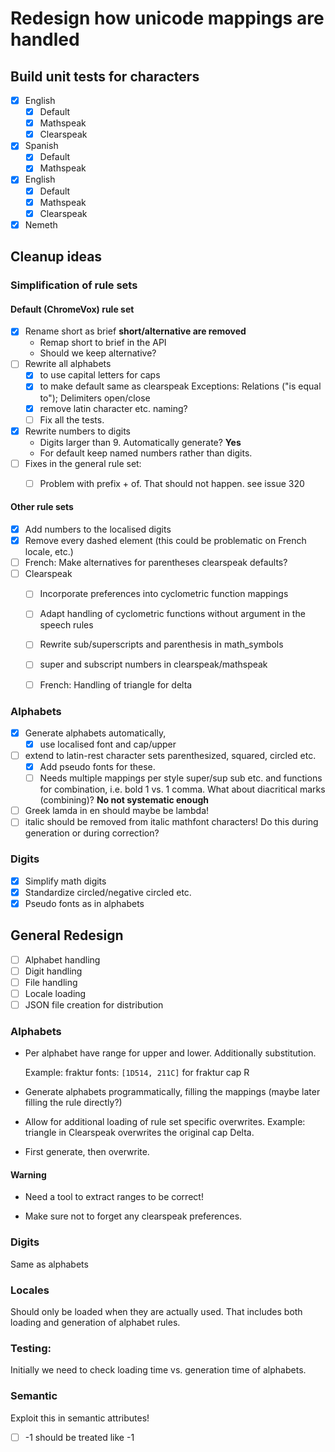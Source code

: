 # Redesign how unicode mappings are handled

## Build unit tests for characters

- [x] English 
  - [x] Default
  - [x] Mathspeak
  - [x] Clearspeak
- [x] Spanish
  - [x] Default
  - [x] Mathspeak
- [x] English 
  - [x] Default
  - [x] Mathspeak
  - [x] Clearspeak
- [x] Nemeth

 ## Cleanup ideas

 ### Simplification of rule sets

 #### Default (ChromeVox) rule set

- [x] Rename short as brief __short/alternative are removed__
    * Remap short to brief in the API
    * Should we keep alternative?
- [ ] Rewrite all alphabets 
    - [x] to use capital letters for caps
    - [x] to make default same as clearspeak
      Exceptions: Relations ("is equal to"); Delimiters open/close
    - [x] remove latin character etc. naming?
    - [ ] Fix all the tests.
- [x] Rewrite numbers to digits 
    * Digits larger than 9. Automatically generate? __Yes__
    * For default keep named numbers rather than digits.
- [ ] Fixes in the general rule set:
    - [ ] Problem with prefix + of. That should not happen. see issue 320


#### Other rule sets

- [x] Add numbers to the localised digits
- [x] Remove every dashed element (this could be problematic on French locale, etc.)
- [ ] French: Make alternatives for parentheses clearspeak defaults?
- [ ] Clearspeak
    - [ ] Incorporate preferences into cyclometric function mappings
    - [ ] Adapt handling of cyclometric functions without argument in the speech rules
    - [ ] Rewrite sub/superscripts and parenthesis in math_symbols
    - [ ] super and subscript numbers in clearspeak/mathspeak
    - [ ] French: Handling of triangle for delta



### Alphabets

- [x] Generate alphabets automatically,
    - [x] use localised font and cap/upper
- [ ] extend to latin-rest character sets parenthesized, squared, circled etc.
    - [X] Add pseudo fonts for these.
    - [ ] Needs multiple mappings per style super/sup sub etc. and functions for
      combination, i.e. bold 1 vs. 1 comma.
    What about diacritical marks (combining)? __No not systematic enough__
- [ ] Greek lamda in en should maybe be lambda!
- [ ] italic should be removed from italic mathfont characters!
    Do this during generation or during correction?

### Digits

- [x] Simplify math digits
- [x] Standardize circled/negative circled etc.
- [x] Pseudo fonts as in alphabets

## General Redesign

- [ ] Alphabet handling
- [ ] Digit handling
- [ ] File handling
- [ ] Locale loading
- [ ] JSON file creation for distribution

### Alphabets

* Per alphabet have range for upper and lower.  Additionally substitution. 

    Example: fraktur fonts: `[1D514, 211C]` for fraktur cap R
    
* Generate alphabets programmatically, filling the mappings 
  (maybe later filling the rule directly?)

* Allow for additional loading of rule set specific overwrites.
  Example: triangle in Clearspeak overwrites the original cap Delta.

* First generate, then overwrite.

#### Warning

* Need a tool to extract ranges to be correct!

* Make sure not to forget any clearspeak preferences.

### Digits

Same as alphabets


### Locales

Should only be loaded when they are actually used. 
That includes both loading and generation of alphabet rules.


### Testing:

Initially we need to check loading time vs. generation time of alphabets.


### Semantic 

Exploit this in semantic attributes!

- [ ] <mn>-1</mn> should be treated like <mo>-</mo><mn>1</mn>
